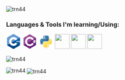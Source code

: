 <p align="left"> <img src="https://komarev.com/ghpvc/?username=trn44&label=Profile%20Views&color=f88192&style=plastic" alt="trn44" /> </p> 

<h3 align="left">Languages & Tools I'm learning/Using:</h3>
<p align="left"> 
  <img src="https://raw.githubusercontent.com/devicons/devicon/master/icons/cplusplus/cplusplus-original.svg" width="40" height="40"/>
  <img src="https://raw.githubusercontent.com/devicons/devicon/master/icons/csharp/csharp-original.svg" width="40" height="40"/>
  <img src="https://raw.githubusercontent.com/devicons/devicon/master/icons/python/python-original.svg" width="40" height="40"/> 
  <img src="https://cdn.jsdelivr.net/gh/devicons/devicon@latest/icons/visualstudio/visualstudio-original.svg" width="40" height="40"/> 
  <img src="https://cdn.jsdelivr.net/gh/devicons/devicon@latest/icons/vscode/vscode-original.svg" width="40" height="40"/>
  <img src="https://cdn.jsdelivr.net/gh/devicons/devicon@latest/icons/windows8/windows8-original.svg" width="40" height="40" />
</p>      

<p><img align="center" src="https://github-readme-stats.vercel.app/api/top-langs?username=trn44&show_icons=true&theme=dark&title_color=f88192&text_color=f88192&locale=en&layout=compact" alt="trn44" /></p>
<p>&nbsp;<img align="left" src="https://github-readme-stats.vercel.app/api?username=trn44&show_icons=true&theme=dark&title_color=f88192&text_color=f88192&locale=en" alt="trn44" /><img align="center" src="https://github-readme-streak-stats.herokuapp.com/?user=trn44&theme=dark" alt="trn44" /></p>
